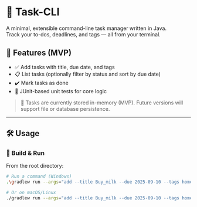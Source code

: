 # 🧰 Task-CLI

A minimal, extensible command-line task manager written in Java.  
Track your to-dos, deadlines, and tags — all from your terminal.

## 🚀 Features (MVP)
- ✅ Add tasks with title, due date, and tags
- 📋 List tasks (optionally filter by status and sort by due date)
- ✔️ Mark tasks as done
- 🧪 JUnit-based unit tests for core logic

> 📁 Tasks are currently stored in-memory (MVP). Future versions will support file or database persistence.

---

## 🛠️ Usage

### 🔧 Build & Run
From the root directory:

```bash
# Run a command (Windows)
.\gradlew run --args="add --title Buy_milk --due 2025-09-10 --tags home,errands"

# Or on macOS/Linux
./gradlew run --args="add --title Buy_milk --due 2025-09-10 --tags home,errands"
